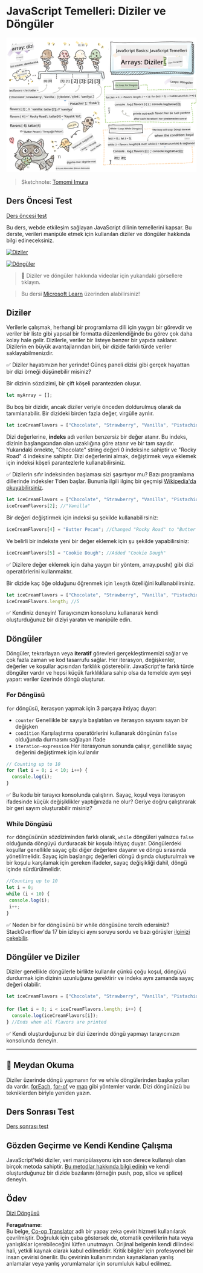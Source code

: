 <!--
CO_OP_TRANSLATOR_METADATA:
{
  "original_hash": "3f7f87871312cf6cc12662da7d973182",
  "translation_date": "2025-08-25T21:49:54+00:00",
  "source_file": "2-js-basics/4-arrays-loops/README.md",
  "language_code": "tr"
}
-->
# JavaScript Temelleri: Diziler ve Döngüler

![JavaScript Temelleri - Diziler](../../../../translated_images/webdev101-js-arrays.439d7528b8a294558d0e4302e448d193f8ad7495cc407539cc81f1afe904b470.tr.png)
> Sketchnote: [Tomomi Imura](https://twitter.com/girlie_mac)

## Ders Öncesi Test
[Ders öncesi test](https://ff-quizzes.netlify.app/web/quiz/13)

Bu ders, webde etkileşim sağlayan JavaScript dilinin temellerini kapsar. Bu derste, verileri manipüle etmek için kullanılan diziler ve döngüler hakkında bilgi edineceksiniz.

[![Diziler](https://img.youtube.com/vi/1U4qTyq02Xw/0.jpg)](https://youtube.com/watch?v=1U4qTyq02Xw "Diziler")

[![Döngüler](https://img.youtube.com/vi/Eeh7pxtTZ3k/0.jpg)](https://www.youtube.com/watch?v=Eeh7pxtTZ3k "Döngüler")

> 🎥 Diziler ve döngüler hakkında videolar için yukarıdaki görsellere tıklayın.

> Bu dersi [Microsoft Learn](https://docs.microsoft.com/learn/modules/web-development-101-arrays/?WT.mc_id=academic-77807-sagibbon) üzerinden alabilirsiniz!

## Diziler

Verilerle çalışmak, herhangi bir programlama dili için yaygın bir görevdir ve veriler bir liste gibi yapısal bir formatta düzenlendiğinde bu görev çok daha kolay hale gelir. Dizilerle, veriler bir listeye benzer bir yapıda saklanır. Dizilerin en büyük avantajlarından biri, bir dizide farklı türde veriler saklayabilmenizdir.

✅ Diziler hayatımızın her yerinde! Güneş paneli dizisi gibi gerçek hayattan bir dizi örneği düşünebilir misiniz?

Bir dizinin sözdizimi, bir çift köşeli parantezden oluşur.

```javascript
let myArray = [];
```

Bu boş bir dizidir, ancak diziler veriyle önceden doldurulmuş olarak da tanımlanabilir. Bir dizideki birden fazla değer, virgülle ayrılır.

```javascript
let iceCreamFlavors = ["Chocolate", "Strawberry", "Vanilla", "Pistachio", "Rocky Road"];
```

Dizi değerlerine, **indeks** adı verilen benzersiz bir değer atanır. Bu indeks, dizinin başlangıcından olan uzaklığına göre atanır ve bir tam sayıdır. Yukarıdaki örnekte, "Chocolate" string değeri 0 indeksine sahiptir ve "Rocky Road" 4 indeksine sahiptir. Dizi değerlerini almak, değiştirmek veya eklemek için indeksi köşeli parantezlerle kullanabilirsiniz.

✅ Dizilerin sıfır indeksinden başlaması sizi şaşırtıyor mu? Bazı programlama dillerinde indeksler 1'den başlar. Bununla ilgili ilginç bir geçmişi [Wikipedia'da okuyabilirsiniz](https://en.wikipedia.org/wiki/Zero-based_numbering).

```javascript
let iceCreamFlavors = ["Chocolate", "Strawberry", "Vanilla", "Pistachio", "Rocky Road"];
iceCreamFlavors[2]; //"Vanilla"
```

Bir değeri değiştirmek için indeksi şu şekilde kullanabilirsiniz:

```javascript
iceCreamFlavors[4] = "Butter Pecan"; //Changed "Rocky Road" to "Butter Pecan"
```

Ve belirli bir indekste yeni bir değer eklemek için şu şekilde yapabilirsiniz:

```javascript
iceCreamFlavors[5] = "Cookie Dough"; //Added "Cookie Dough"
```

✅ Dizilere değer eklemek için daha yaygın bir yöntem, array.push() gibi dizi operatörlerini kullanmaktır.

Bir dizide kaç öğe olduğunu öğrenmek için `length` özelliğini kullanabilirsiniz.

```javascript
let iceCreamFlavors = ["Chocolate", "Strawberry", "Vanilla", "Pistachio", "Rocky Road"];
iceCreamFlavors.length; //5
```

✅ Kendiniz deneyin! Tarayıcınızın konsolunu kullanarak kendi oluşturduğunuz bir diziyi yaratın ve manipüle edin.

## Döngüler

Döngüler, tekrarlayan veya **iteratif** görevleri gerçekleştirmemizi sağlar ve çok fazla zaman ve kod tasarrufu sağlar. Her iterasyon, değişkenler, değerler ve koşullar açısından farklılık gösterebilir. JavaScript'te farklı türde döngüler vardır ve hepsi küçük farklılıklara sahip olsa da temelde aynı şeyi yapar: veriler üzerinde döngü oluşturur.

### For Döngüsü

`for` döngüsü, iterasyon yapmak için 3 parçaya ihtiyaç duyar:
- `counter` Genellikle bir sayıyla başlatılan ve iterasyon sayısını sayan bir değişken
- `condition` Karşılaştırma operatörlerini kullanarak döngünün `false` olduğunda durmasını sağlayan ifade
- `iteration-expression` Her iterasyonun sonunda çalışır, genellikle sayaç değerini değiştirmek için kullanılır
  
```javascript
// Counting up to 10
for (let i = 0; i < 10; i++) {
  console.log(i);
}
```

✅ Bu kodu bir tarayıcı konsolunda çalıştırın. Sayaç, koşul veya iterasyon ifadesinde küçük değişiklikler yaptığınızda ne olur? Geriye doğru çalıştırarak bir geri sayım oluşturabilir misiniz?

### While Döngüsü

`for` döngüsünün sözdiziminden farklı olarak, `while` döngüleri yalnızca `false` olduğunda döngüyü durduracak bir koşula ihtiyaç duyar. Döngülerdeki koşullar genellikle sayaç gibi diğer değerlere dayanır ve döngü sırasında yönetilmelidir. Sayaç için başlangıç değerleri döngü dışında oluşturulmalı ve bir koşulu karşılamak için gereken ifadeler, sayaç değişikliği dahil, döngü içinde sürdürülmelidir.

```javascript
//Counting up to 10
let i = 0;
while (i < 10) {
 console.log(i);
 i++;
}
```

✅ Neden bir for döngüsünü bir while döngüsüne tercih edersiniz? StackOverflow'da 17 bin izleyici aynı soruyu sordu ve bazı görüşler [ilginizi çekebilir](https://stackoverflow.com/questions/39969145/while-loops-vs-for-loops-in-javascript).

## Döngüler ve Diziler

Diziler genellikle döngülerle birlikte kullanılır çünkü çoğu koşul, döngüyü durdurmak için dizinin uzunluğunu gerektirir ve indeks aynı zamanda sayaç değeri olabilir.

```javascript
let iceCreamFlavors = ["Chocolate", "Strawberry", "Vanilla", "Pistachio", "Rocky Road"];

for (let i = 0; i < iceCreamFlavors.length; i++) {
  console.log(iceCreamFlavors[i]);
} //Ends when all flavors are printed
```

✅ Kendi oluşturduğunuz bir dizi üzerinde döngü yapmayı tarayıcınızın konsolunda deneyin.

---

## 🚀 Meydan Okuma

Diziler üzerinde döngü yapmanın for ve while döngülerinden başka yolları da vardır. [forEach](https://developer.mozilla.org/docs/Web/JavaScript/Reference/Global_Objects/Array/forEach), [for-of](https://developer.mozilla.org/docs/Web/JavaScript/Reference/Statements/for...of) ve [map](https://developer.mozilla.org/docs/Web/JavaScript/Reference/Global_Objects/Array/map) gibi yöntemler vardır. Dizi döngünüzü bu tekniklerden biriyle yeniden yazın.

## Ders Sonrası Test
[Ders sonrası test](https://ff-quizzes.netlify.app/web/quiz/14)

## Gözden Geçirme ve Kendi Kendine Çalışma

JavaScript'teki diziler, veri manipülasyonu için son derece kullanışlı olan birçok metoda sahiptir. [Bu metodlar hakkında bilgi edinin](https://developer.mozilla.org/docs/Web/JavaScript/Reference/Global_Objects/Array) ve kendi oluşturduğunuz bir dizide bazılarını (örneğin push, pop, slice ve splice) deneyin.

## Ödev

[Dizi Döngüsü](assignment.md)

**Feragatname**:  
Bu belge, [Co-op Translator](https://github.com/Azure/co-op-translator) adlı bir yapay zeka çeviri hizmeti kullanılarak çevrilmiştir. Doğruluk için çaba göstersek de, otomatik çevirilerin hata veya yanlışlıklar içerebileceğini lütfen unutmayın. Orijinal belgenin kendi dilindeki hali, yetkili kaynak olarak kabul edilmelidir. Kritik bilgiler için profesyonel bir insan çevirisi önerilir. Bu çevirinin kullanımından kaynaklanan yanlış anlamalar veya yanlış yorumlamalar için sorumluluk kabul edilmez.